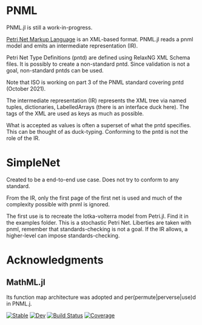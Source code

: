 # PNML
PNML.jl is still a work-in-progress.

[Petri Net Markup Language](https://www.pnml.org) is an XML-based format.
PNML.jl reads a pnml model and emits an intermediate representation (IR). 

Petri Net Type Definitions (pntd) are defined using RelaxNG XML Schema files.
It is possibly to create a non-standard pntd. Since validation is not a goal,
non-standard pntds can be used.

Note that ISO is working on part 3 of the PNML standard covering pntd (October 2021).

The intermediate representation (IR) represents the XML tree via named tuples,
dictionaries, LabelledArrays (there is an interface duck here). The tags of the XML are used as keys as much as possible.
 
What is accepted as values is often a superset of what the pntd specifies.
This can be thought of as duck-typing. Conforming to the pntd is not the role of the IR.

# SimpleNet

Created to be a end-to-end use case. Does not try to conform to any standard.

From the IR, only the first page of the first net is used 
and much of the complexity possible with pnml is ignored.

The first use is to recreate the lotka-volterra model from Petri.jl. Find it in the examples folder. This is a stochastic Petri Net. Liberties are taken with pnml, remember that standards-checking  is not a goal.  If the IR allows, a higher-level can impose standards-checking.

# Acknowledgments

## MathML.jl

Its function map architecture was adopted and per(permute|perverse|use)d in PNML.j.



[![Stable](https://img.shields.io/badge/docs-stable-blue.svg)](https://strangehurst.github.io/PNML.jl/stable)
[![Dev](https://img.shields.io/badge/docs-dev-blue.svg)](https://strangehurst.gi-thub.io/PNML.jl/dev)
[![Build Status](https://github.com/strangehurst/PNML.jl/workflows/CI/badge.svg)](https://github.com/strangehurst/PNML.jl/actions)
[![Coverage](https://codecov.io/gh/strangehurst/PNML.jl/branch/master/graph/badge.svg)](https://codecov.io/gh/strangehurst/PNML.jl)
